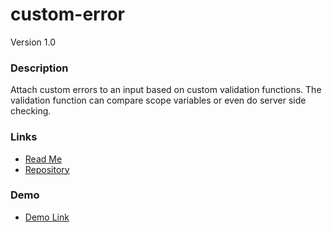 # custom-error
Version 1.0

### Description
Attach custom errors to an input based on custom validation functions. The validation function can compare scope variables or even do server side checking.

### Links
* [Read Me](https://github.com/thirdwavellc/cui-ng/tree/master/directives/custom-error)
* [Repository](https://github.com/thirdwavellc/cui-ng)

### Demo
* [Demo Link](http://cui.covisint.qa.thirdwavellc.com/cui-ng-0.0.1-SNAPSHOT/build/index.html#/custom-error)